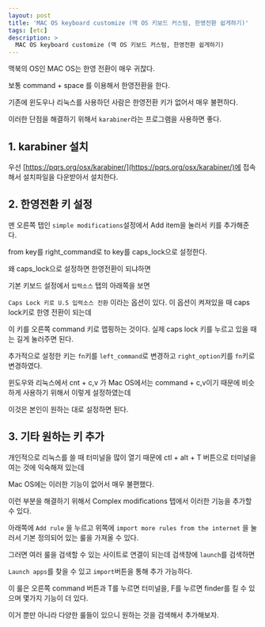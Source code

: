 ```yaml
---
layout: post
title: 'MAC OS keyboard customize (맥 OS 키보드 커스텀, 한영전환 쉽게하기)'
tags: [etc]
description: >
  MAC OS keyboard customize (맥 OS 키보드 커스텀, 한영전환 쉽게하기)
---
```


맥북의 OS인 MAC OS는 한영 전환이 매우 귀찮다. 

보통 command + space 를 이용해서 한영전환을 한다. 

기존에 윈도우나 리눅스를 사용하던 사람은 한영전환 키가 없어서 매우 불편하다. 

이러한 단점을 해결하기 위해서 `karabiner`라는 프로그램을 사용하면 좋다. 

## 1. karabiner 설치

우선 [https://pqrs.org/osx/karabiner/](https://pqrs.org/osx/karabiner/)에 접속해서 설치파일을 다운받아서 설치한다. 

## 2. 한영전환 키 설정

맨 오른쪽 탭인 `simple modifications`설정에서 Add item을 눌러서 키를 추가해준다.

from key를 right_command로 to key를 caps_lock으로 설정한다. 

왜  caps_lock으로 설정하면 한영전환이 되냐하면

기본 키보드 설정에서 `입력소스` 탭의 아래쪽을 보면

`Caps Lock 키로 U.S 입력소스 전환`  이라는 옵션이 있다. 이 옵션이 켜져있을 때 caps lock키로 한영 전환이 되는데

이 키를 오른쪽 command 키로 맵핑하는 것이다. 실제 caps lock 키를 누르고 있을 때는 길게 눌러주면 된다. 

추가적으로 설정한 키는 `fn`키를 `left_command`로 변경하고 `right_option`키를 `fn`키로 변경하였다.

윈도우와 리눅스에서 cnt + c,v 가 Mac OS에서는 command + c,v이기 때문에 비슷하게 사용하기 위해서 이렇게 설정하였는데

이것은 본인이 원하는 대로 설정하면 된다.

## 3. 기타 원하는 키 추가

개인적으로 리눅스를 쓸 때 터미널을 많이 열기 때문에 ctl +  alt + T 버튼으로 터미널을 여는 것에 익숙해져 있는데

Mac OS에는 이러한 기능이 없어서 매우 불편했다.

이런 부분을 해결하기 위해서 Complex  modifications 탭에서 이러한 기능을 추가할 수 있다. 

아래쪽에 `Add rule` 을 누르고  위쪽에 `import more rules from the internet` 을 눌러서 기본 정의되어 있는 룰을 가져올 수 있다.

그러면 여러 룰을 검색할 수 있는 사이트로 연결이 되는데 검색창에 `launch`를 검색하면

`Launch apps`를 찾을 수 있고 `import`버튼을 통해 추가 가능하다.

이 룰은 오른쪽 command 버튼과 T를 누르면 터미널을, F를 누르면 finder를 킬 수 있으며 몇가지 기능이 더 있다. 

이거 뿐만 아니라 다양한 룰들이 있으니 원하는  것을 검색해서 추가해보자.

